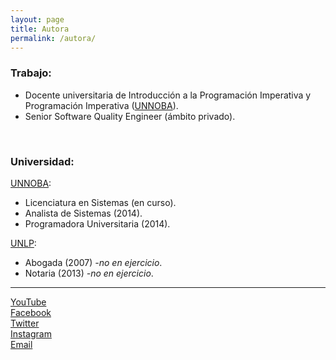 ```yaml
---
layout: page
title: Autora
permalink: /autora/
---
```


### Trabajo:
- Docente universitaria de Introducción a la Programación Imperativa y Programación Imperativa ([UNNOBA](http://www.unnoba.edu.ar)).
- Senior Software Quality Engineer (ámbito privado).

&nbsp;
&nbsp;

 
### Universidad:

[UNNOBA](http://www.unnoba.edu.ar):
- Licenciatura en Sistemas (en curso).
- Analista de Sistemas (2014).
- Programadora Universitaria (2014).

[UNLP](http://www.jursoc.unlp.edu.ar):
- Abogada (2007) _-no en ejercicio_.
- Notaria (2013) _-no en ejercicio_.

---

[YouTube](https://www.youtube.com/c/Programaciondesdecero)
<br />
[Facebook](https://www.facebook.com/ProgramacionDesdeCeroParaTodos)
<br />
[Twitter](https://twitter.com/Programacion_0)
<br />
[Instagram](https://www.instagram.com/programaciondesdecero/)
<br />
[Email](mailto:programaciondesdecero@patriciaemiguel.com)
